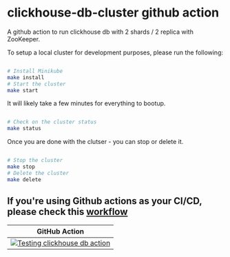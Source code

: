 # clickhouse-db-cluster github action

A github action to run clickhouse db with 2 shards / 2 replica with ZooKeeper.

To setup a local cluster for development purposes, please run the following:

```sh

# Install Minikube
make install
# Start the cluster
make start

```

It will likely take a few minutes for everything to bootup.

```sh

# Check on the cluster status
make status

```

Once you are done with the clutser - you can stop or delete it.

```sh

# Stop the cluster
make stop
# Delete the cluster
make delete

```

## If you're using Github actions as your CI/CD, please check this [workflow](https://github.com/vishnudxb/clickhouse-db-cluster/blob/master/.github/workflows/main.yml)


| **GitHub Action**  |
|:------------------:| 
| [![Testing clickhouse db action](https://github.com/vishnudxb/clickhouse-db-cluster/actions/workflows/main.yml/badge.svg)](https://github.com/vishnudxb/clickhouse-db-cluster/actions/workflows/main.yml) |
